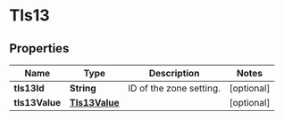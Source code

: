 # Tls13

## Properties
Name | Type | Description | Notes
------------ | ------------- | ------------- | -------------
**tls13Id** | **String** | ID of the zone setting. |  [optional]
**tls13Value** | [**Tls13Value**](Tls13Value.md) |  |  [optional]
